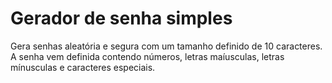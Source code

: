 <!DOCTYPE html>
<html lang ="pt-br">
<head><meta charset= "UTF-8"></head>
<body>	
  <h1> Gerador de senha simples </h1>

 Gera senhas aleatória e segura com um tamanho definido de 10 caracteres. A senha vem definida contendo números, letras maíusculas, letras mínusculas e caracteres especiais.
 <a img src= "https://github.com/RayaneGomes97/Imagens/blob/master/aleatorias/geradorsenha.png">

